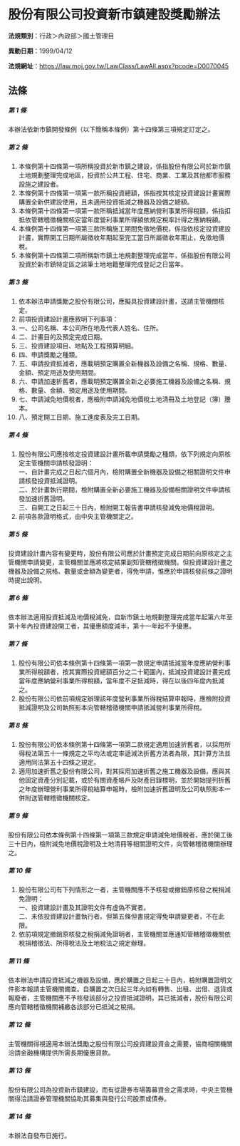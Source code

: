 # 股份有限公司投資新市鎮建設獎勵辦法

**法規類別**：行政＞內政部＞國土管理目

**異動日期**：1999/04/12  

**法規網址**：https://law.moj.gov.tw/LawClass/LawAll.aspx?pcode=D0070045





## 法條
##### 第 1 條
本辦法依新市鎮開發條例（以下簡稱本條例）第十四條第三項規定訂定之。

##### 第 2 條
1. 本條例第十四條第一項所稱投資於新市鎮之建設，係指股份有限公司於新市鎮土地規劃整理完成地區，投資於公共工程、住宅、商業、工業及其他都市服務設施之建設者。
1. 本條例第十四條第一項第一款所稱投資總額，係指按其核定投資建設計畫實際購置全新供建設使用，且未適用投資抵減之機器及設備之總額。
1. 本條例第十四條第一項第一款所稱抵減當年度應納營利事業所得稅額，係指扣抵依管轄稽徵機關核定當年度營利事業所得額依規定稅率計得之應納稅額。
1. 本條例第十四條第一項第三款所稱施工期間免徵地價稅，係指依核定投資建設計畫，實際開工日期所屬徵收年期起至完工當日所屬徵收年期止，免徵地價稅。
1. 本條例第十四條第二項所稱新市鎮土地規劃整理完成當年，係指股份有限公司投資於新市鎮特定區之該筆土地地籍整理完成登記之日當年。

##### 第 3 條
1. 依本辦法申請獎勵之股份有限公司，應擬具投資建設計畫，送請主管機關核定。
1. 前項投資建設計畫應敘明下列事項：
1. 一、公司名稱、本公司所在地及代表人姓名、住所。
1. 二、計畫目的及預定完成日期。
1. 三、投資建設項目、地點及工程預算明細。
1. 四、申請獎勵之種類。
1. 五、申請投資抵減者，應載明預定購置全新機器及設備之名稱、規格、數量、金額、預定用途及使用期間。
1. 六、申請加速折舊者，應載明預定購置全新之必要施工機器及設備之名稱、規格、數量、金額、預定用途及使用期間。
1. 七、申請減免地價稅者，應檢附申請減免地價稅土地清冊及土地登記（簿）謄本。
1. 八、預定開工日期、施工進度表及完工日期。

##### 第 4 條
1. 股份有限公司應按核定投資建設計畫所載申請獎勵之種類，依下列規定向原核定主管機關申請核發證明：  
一、自計畫完成之日起六個月內，檢附購置全新機器及設備之相關證明文件申請核發投資抵減證明。  
二、於計畫執行期間，檢附購置全新必要施工機器及設備相關證明文件申請核發加速折舊證明。  
三、自開工之日起三十日內，檢附開工報告書申請核發減免地價稅證明。
1. 前項各款證明格式，由中央主管機關定之。

##### 第 5 條
投資建設計畫內容有變更時，股份有限公司應於計畫預定完成日期前向原核定之主管機關申請變更，主管機關並應將核定結果副知管轄稽徵機關。但投資建設計畫之機器及設備之規格、數量或金額為變更者，得免申請，惟應於申請核發前條之證明時提出說明。

##### 第 6 條
依本辦法適用投資抵減及地價稅減免，自新市鎮土地規劃整理完成當年起第六年至第十年內投資建設開工者，其優惠額度減半，第十一年起不予優惠。

##### 第 7 條
1. 股份有限公司依本條例第十四條第一項第一款規定申請抵減當年度應納營利事業所得稅額者，按其實際投資總額百分之二十範圍內，抵減投資建設計畫完成當年度應納營利事業所得稅額，當年度不足抵減時，得在以後四年度內抵減之。
1. 股份有限公司依前項規定辦理該年度營利事業所得稅結算申報時，應檢附投資抵減證明及公司執照影本向管轄稽徵機關申請抵減營利事業所得稅。

##### 第 8 條
1. 股份有限公司依本條例第十四條第一項第二款規定適用加速折舊者，以採用所得稅法第五十一條規定之平均法或定率遞減法折舊方法者為限，其計算方法並適用同法第五十四條之規定。
1. 適用加速折舊之股份有限公司，對其採用加速折舊之施工機器及設備，應與其他固定資產分別記載，或於有關資產帳戶及財產目錄標明，並於開始提列折舊之年度辦理營利事業所得稅結算申報時，檢附加速折舊證明及公司執照影本一併附送管轄稽徵機關核定。

##### 第 9 條
股份有限公司依本條例第十四條第一項第三款規定申請減免地價稅者，應於開工後三十日內，檢附減免地價稅證明及土地清冊等相關證明文件，向管轄稽徵機關辦理之。

##### 第 10 條
1. 股份有限公司有下列情形之一者，主管機關應不予核發或撤銷原核發之稅捐減免證明：  
一、投資建設計畫及其證明文件有虛偽不實者。  
二、未依投資建設計畫執行者。但第五條但書規定得免申請變更者，不在此限。
1. 依前項規定撤銷原核發之稅捐減免證明者，主管機關並應通知管轄稽徵機關依稅捐稽徵法、所得稅法及土地稅法之規定辦理。

##### 第 11 條
依本辦法申請投資抵減之機器及設備，應於購置之日起三十日內，檢附購置證明文件影本報請主管機關備查。自購置之次日起三年內如有轉售、出租、出借、退貨或報廢者，主管機關應不予核發該部分之投資抵減證明，其已抵減者，股份有限公司應向管轄稽徵機關補繳各該部分已抵減之稅捐。

##### 第 12 條
主管機關得視適用本辦法獎勵之股份有限公司投資建設資金之需要，協商相關機關洽請金融機構提供所需長期優惠貸款。

##### 第 13 條
股份有限公司為投資新市鎮建設，而有從證券市場籌募資金之需求時，中央主管機關得洽請證券管理機關協助其募集與發行公司股票或債券。

##### 第 14 條
本辦法自發布日施行。


